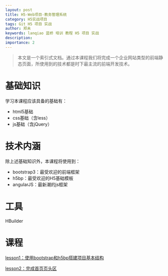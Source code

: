 ```yaml
---
layout: post
title: H5-Web项目-教务管理系统
category: H5实战项目
tags: Git H5 项目 实战
author: 郑未
keywords: lanqiao 蓝桥 培训 教程 H5 项目 实战
description:
importance: 2
---
```


> 本文是一个索引式文档。通过本课程我们将完成一个企业网站类型的前端静态页面，所使用到的技术都是时下最主流的前端开发技术。

# 基础知识

学习本课程应该具备的基础有：

- html5基础
- css基础（含less）
- js基础（含jQuery）

# 技术内涵

除上述基础知识外，本课程将使用到：

- bootstrap3：最受欢迎的前端框架
- h5bp：最受欢迎的H5基础模板
- angularJS：最新潮的js框架

# 工具
HBuilder

# 课程
[lesson1：使用bootstrap和h5bp搭建项目基本结构](/h5-web-eduAdmin/h5-web-eduAdmin-lession1)

[lesson2：完成首页页头区](/h5-web-eduAdmin/h5-web-eduAdmin-lesson2)